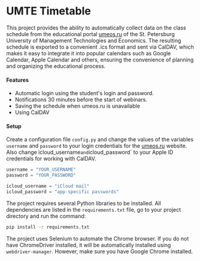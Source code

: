 # UMTE Timetable

This project provides the ability to automatically collect data on the class schedule from the educational portal [umeos.ru](https://umeos.ru/login/index.php) of the St. Petersburg University of Management Technologies and Economics. The resulting schedule is exported to a convenient .ics format and sent via CalDAV, which makes it easy to integrate it into popular calendars such as Google Calendar, Apple Calendar and others, ensuring the convenience of planning and organizing the educational process.

#### Features
- Automatic login using the student's login and password.
- Notifications 30 minutes before the start of webinars.
- Saving the schedule when umeos.ru is unavailable
- Using CalDAV

#### Setup
Create a configuration file `config.py` and change the values ​​of the variables `username` and `password` to your login credentials for the [umeos.ru](https://umeos.ru/login/index.php) website. Also change icloud_username` and `icloud_password` to your Apple ID credentials for working with CalDAV.
```python
username = "YOUR_USERNAME"
password = "YOUR_PASSWORD"

icloud_username = "iCloud mail"
icloud_password = "app-specific passwords"
```

The project requires several Python libraries to be installed. All dependencies are listed in the `requirements.txt` file, go to your project directory and run the command:
```bash
pip install -r requirements.txt
```

The project uses Selenium to automate the Chrome browser. If you do not have ChromeDriver installed, it will be automatically installed using `webdriver-manager`. However, make sure you have Google Chrome installed.